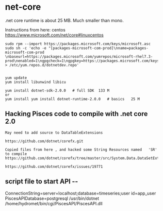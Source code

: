 

# net-core


.net core runtime is about 25 MB.  Much smaller than mono.  

Instructions from here:   centos
https://www.microsoft.com/net/core#linuxcentos



    sudo rpm --import https://packages.microsoft.com/keys/microsoft.asc
    sudo sh -c 'echo -e "[packages-microsoft-com-prod]\nname=packages-microsoft-com-prod \nbaseurl=https://packages.microsoft.com/yumrepos/microsoft-rhel7.3-prod\nenabled=1\ngpgcheck=1\ngpgkey=https://packages.microsoft.com/keys/microsoft.asc" > /etc/yum.repos.d/dotnetdev.repo'


    yum update
    yum install libunwind libicu
    
    yum install dotnet-sdk-2.0.0   # full SDK  133 M
    or
    yum install yum install dotnet-runtime-2.0.0   # basics   25 M

    

## Hacking Pisces code to compile with .net core 2.0
    May need to add source to DataTableExtensions
    
    https://github.com/dotnet/corefx.git
    
    Copied files from here , and hacked some String Resources named   'SR' to compile
    https://github.com/dotnet/corefx/tree/master/src/System.Data.DataSetExtensions/src
    
    https://github.com/dotnet/corefx/issues/19771

## script file to start API --


ConnectionString=server=localhost;database=timeseries;user id=app_user
PiscesAPIDatabase=postgresql
/usr/bin/dotnet  /home/hydromet/bin/cgi/PiscesAPI/PiscesAPI.dll



